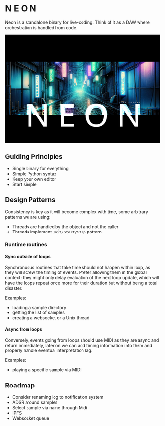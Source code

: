 # N E O N

Neon is a standalone binary for live-coding. Think of it as a DAW
where orchestration is handled from code.

![logo](assets/images/logo.png)

## Guiding Principles

- Single binary for everything
- Simple Python syntax
- Keep your own editor
- Start simple

## Design Patterns

Consistency is key as it will become complex with time, some arbitrary
patterns we are using:

- Threads are handled by the object and not the caller
- Threads implement `Init/Start/Stop` pattern

### Runtime routines

#### Sync outside of loops

Synchronuous routines that take time should not happen within loop, as
they will screw the timing of events. Prefer allowing them in the
global context: they might only delay evaluation of the next loop
update, which will have the loops repeat once more for their duration
but without being a total disaster.

Examples:

- loading a sample directory
- getting the list of samples
- creating a websocket or a Unix thread

#### Async from loops

Conversely, events going from loops should use MIDI as they are async
and return immediately, later on we can add timing information into
them and properly handle eventual interpretation lag.

Examples:

- playing a specific sample via MIDI

## Roadmap

- Consider renaming log to notification system
- ADSR around samples
- Select sample via name through Midi
- IPFS
- Websocket queue


